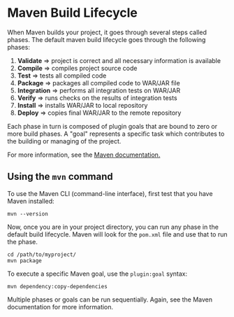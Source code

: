 # Maven Build Lifecycle
When Maven builds your project, it goes through several steps called phases. The default maven build lifecycle goes through the following phases:
1) **Validate** => project is correct and all necessary information is available
2) **Compile** => compiles project source code
3) **Test** => tests all compiled code
4) **Package** => packages all compiled code to WAR/JAR file
5) **Integration** => performs all integration tests on WAR/JAR
6) **Verify** => runs checks on the results of integration tests
7) **Install** => installs WAR/JAR to local repository
8) **Deploy** => copies final WAR/JAR to the remote repository

Each phase in turn is composed of plugin goals that are bound to zero or more build phases. A "goal" represents a specific task which contributes to the building or managing of the project.

For more information, see the [Maven documentation.](https://maven.apache.org/guides/introduction/introduction-to-the-lifecycle.html)

## Using the `mvn` command
To use the Maven CLI (command-line interface), first test that you have Maven installed:

```shell
mvn --version
```

Now, once you are in your project directory, you can run any phase in the default build lifecycle. Maven will look for the `pom.xml` file and use that to run the phase.

```shell
cd /path/to/myproject/
mvn package
```

To execute a specific Maven goal, use the `plugin:goal` syntax:

```shell
mvn dependency:copy-dependencies
```

Multiple phases or goals can be run sequentially. Again, see the Maven documentation for more information.